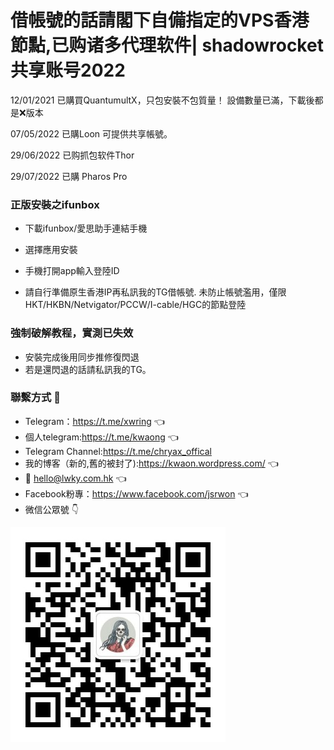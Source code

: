 # 借帳號的話請閣下自備指定的VPS香港節點,已购诸多代理软件| shadowrocket共享账号2022

12/01/2021 已購買QuantumultX，只包安裝不包質量！ 設備數量已滿，下載後都是❌版本

07/05/2022 已購Loon 可提供共享帳號。

29/06/2022 已购抓包软件Thor

29/07/2022 已購 Pharos Pro

### 正版安裝之ifunbox
- 下載ifunbox/愛思助手連結手機
- 選擇應用安裝
- 手機打開app輸入登陸ID

- 請自行準備原生香港IP再私訊我的TG借帳號. 未防止帳號濫用，僅限HKT/HKBN/Netvigator/PCCW/I-cable/HGC的節點登陸

### 強制破解教程，實測已失效
- 安裝完成後用同步推修復閃退
- 若是還閃退的話請私訊我的TG。


### 聯繫方式 :bell:

- Telegram：https://t.me/xwring :point_left:
- 個人telegram:https://t.me/kwaong 👈
- Telegram Channel:https://t.me/chryax_offical
- 我的博客（新的,舊的被封了):https://kwaon.wordpress.com/ 👈
- :email: hello@lwky.com.hk :point_left:
- Facebook粉專：https://www.facebook.com/jsrwon :point_left:
- 微信公眾號 :point_down:

![image](https://github.com/hkjswong/shadowsocksR-setup/blob/master/%E5%BE%AE%E4%BF%A1%E5%85%AC%E7%9C%BE%E8%99%9F.jpg)
